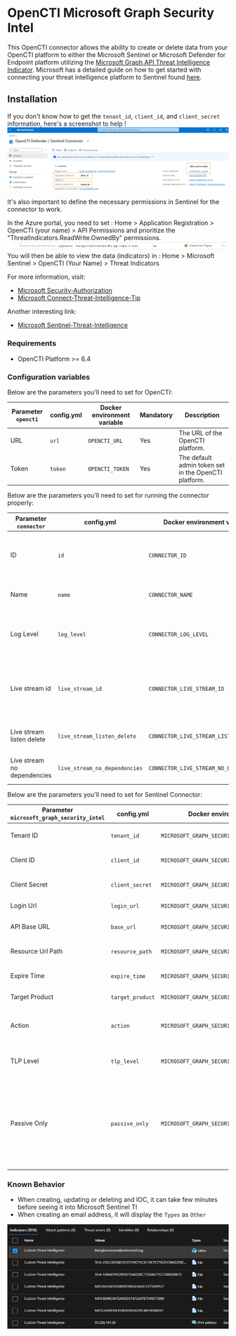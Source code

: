 # OpenCTI Microsoft Graph Security Intel

This OpenCTI connector allows the ability to create or delete data from your OpenCTI platform to either the Microsoft
Sentinel or Microsoft Defender for Endpoint platform utilizing
the [Microsoft Graph API Threat Intelligence Indicator](https://learn.microsoft.com/en-us/graph/api/resources/tiindicator?view=graph-rest-beta).
Microsoft has a detailed guide on how to get started with connecting your threat intelligence platform to Sentinel
found [here](https://learn.microsoft.com/en-us/azure/architecture/example-scenario/data/sentinel-threat-intelligence#import-threat-indicators-with-the-platforms-data-connector).

## Installation

If you don't know how to get the `tenant_id`, `client_id`, and `client_secret` information, here's a screenshot to
help !
![Sentinel_variables](./doc/sentinel_info_variables.png)

It's also important to define the necessary permissions in Sentinel for the connector to work.

In the Azure portal, you need to set :
Home > Application Registration > OpenCTI (your name) > API Permissions
and prioritize the "ThreatIndicators.ReadWrite.OwnedBy" permissions.
![Sentinel_permission](./doc/permission_mandatory.png)
You will then be able to view the data (indicators) in :
Home > Microsoft Sentinel > OpenCTI (Your Name) > Threat Indicators

For more information, visit:

- [Microsoft Security-Authorization](https://learn.microsoft.com/en-us/graph/security-authorization)
- [Microsoft Connect-Threat-Intelligence-Tip](https://learn.microsoft.com/en-us/azure/sentinel/connect-threat-intelligence-tip)

Another interesting link:

- [Microsoft Sentinel-Threat-Intelligence](https://learn.microsoft.com/en-us/azure/architecture/example-scenario/data/sentinel-threat-intelligence#import-threat-indicators-with-the-platforms-data-connector)

### Requirements

- OpenCTI Platform >= 6.4

### Configuration variables

Below are the parameters you'll need to set for OpenCTI:

| Parameter `opencti` | config.yml | Docker environment variable | Mandatory | Description                                          |
|---------------------|------------|-----------------------------|-----------|------------------------------------------------------|
| URL                 | `url`      | `OPENCTI_URL`               | Yes       | The URL of the OpenCTI platform.                     |
| Token               | `token`    | `OPENCTI_TOKEN`             | Yes       | The default admin token set in the OpenCTI platform. |

Below are the parameters you'll need to set for running the connector properly:

| Parameter `connector`       | config.yml                    | Docker environment variable             | Default | Mandatory | Example                                | Description                                                                            |
|-----------------------------|-------------------------------|-----------------------------------------|---------|-----------|----------------------------------------|----------------------------------------------------------------------------------------|
| ID                          | `id`                          | `CONNECTOR_ID`                          | /       | Yes       | `fe418972-1b42-42c9-a665-91544c1a9939` | A unique `UUIDv4` identifier for this connector instance.                              |
| Name                        | `name`                        | `CONNECTOR_NAME`                        | /       | Yes       | `Microsoft Sentinel`                   | Full name of the connector : `Microsoft Sentinel`.                                     |
| Log Level                   | `log_level`                   | `CONNECTOR_LOG_LEVEL`                   | `error` | No        | `error`                                | Determines the verbosity of the logs. Options are `debug`, `info`, `warn`, or `error`. |
| Live stream id              | `live_stream_id`              | `CONNECTOR_LIVE_STREAM_ID`              | /       | Yes       | `9f204482-47a4-4fa4-b88b-ff4f390f31dd` | The Live Stream ID of the stream created in the OpenCTI interface. A unique `UUIDv4`.  |
| Live stream listen delete   | `live_stream_listen_delete`   | `CONNECTOR_LIVE_STREAM_LISTEN_DELETE`   | `true`  | No        | `true`                                 | The Live Stream listen delete must be `true`.                                          |
| Live stream no dependencies | `live_stream_no_dependencies` | `CONNECTOR_LIVE_STREAM_NO_DEPENDENCIES` | `true`  | No        | `true`                                 | The Live Stream no dependencies must be `true`.                                        |

Below are the parameters you'll need to set for Sentinel Connector:

| Parameter `microsoft_graph_security_intel` | config.yml       | Docker environment variable                           | Default                       | Mandatory | Example                       | Description                                                                                                                                                                                                                                                                                                                                                       |
|--------------------------------------------|------------------|-------------------------------------------------------|-------------------------------|-----------|-------------------------------|-------------------------------------------------------------------------------------------------------------------------------------------------------------------------------------------------------------------------------------------------------------------------------------------------------------------------------------------------------------------|
| Tenant ID                                  | `tenant_id`      | `MICROSOFT_GRAPH_SECURITY_INTEL_TENANT_ID`            | /                             | Yes       | /                             | Your Azure App Tenant ID, see the screenshot to help you find this information.                                                                                                                                                                                                                                                                                   |
| Client ID                                  | `client_id`      | `MICROSOFT_GRAPH_SECURITY_INTEL_CLIENT_ID`            | /                             | Yes       | /                             | Your Azure App Client ID, see the screenshot to help you find this information.                                                                                                                                                                                                                                                                                   |
| Client Secret                              | `client_secret`  | `MICROSOFT_GRAPH_SECURITY_INTEL_CLIENT_SECRET`        | /                             | Yes       | /                             | Your Azure App Client secret, See the screenshot to help you find this information.                                                                                                                                                                                                                                                                               |
| Login Url                                  | `login_url`      | `MICROSOFT_GRAPH_SECURITY_INTEL_LOGIN_URL`            | `https://login.microsoft.com` | No        | `https://login.microsoft.com` | Login URL for Microsoft which is `https://login.microsoft.com`                                                                                                                                                                                                                                                                                                    |
| API Base URL                               | `base_url`       | `MICROSOFT_GRAPH_SECURITY_INTEL_BASE_URL`             | `https://graph.microsoft.com` | No        | `https://graph.microsoft.com` | The resource the API will use which is `https://sentinel.microsoft.com`                                                                                                                                                                                                                                                                                              |
| Resource Url Path                          | `resource_path`  | `MICROSOFT_GRAPH_SECURITY_INTEL_RESOURCE_PATH`        | `/beta/security/tiIndicators` | No        | `/beta/security/tiIndicators` | The request URL that will be used which is `/beta/security/tiIndicators`                                                                                                                                                                                                                                                                                          |
| Expire Time                                | `expire_time`    | `MICROSOFT_GRAPH_SECURITY_INTEL_EXPIRE_TIME`          | `30`                          | No        | `30`                          | Number of days for your indicator to expire in Sentinel. Suggestion of `30` as a default                                                                                                                                                                                                                                                                          |
| Target Product                             | `target_product` | `MICROSOFT_GRAPH_SECURITY_INTEL_TARGET_PRODUCT`       | `Azure Sentinel`              | No        | `Azure Sentinel`              | `Azure Sentinel` or `Microsoft Defender ATP`                                                                                                                                                                                                                                                                                                                      |
| Action                                     | `action`         | `MICROSOFT_GRAPH_SECURITY_INTEL_ACTION`               | Depending on score            | No        | `alert`                       | The action to apply if the indicator is matched from within the targetProduct security tool. Possible values are: `unknown`, `allow`, `block`, `alert`.                                                                                                                                                                                                           |
| TLP Level                                  | `tlp_level`      | `MICROSOFT_GRAPH_SECURITY_INTEL_TLP_LEVEL`            | /                             | No        | `amber`                       | This will overide all TLP values submitted to Sentinel to this. Possible TLP values are `unknown`, `white`, `green`, `amber`, `red`                                                                                                                                                                                                                               |
| Passive Only                               | `passive_only`   | `MICROSOFT_GRAPH_SECURITY_INTEL_PASSIVE_ONLY`         | /                             | No        | `true`                        | Determines if the indicator should trigger an event that is visible to an end-user. When set to `True` security tools will not notify the end user that a ‘hit’ has occurred. This is most often treated as audit or silent mode by security products where they will simply log that a match occurred but will not perform the action. Default value is `False`. |


### Known Behavior

- When creating, updating or deleting and IOC, it can take few minutes before seeing it into Microsoft Sentinel TI
- When creating an email address, it will display the `Types` as `Other`

![Display of Email Address on MSTI](./doc/ioc_msti.png)